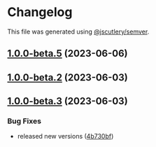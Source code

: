 # Changelog

This file was generated using [@jscutlery/semver](https://github.com/jscutlery/semver).

## [1.0.0-beta.5](https://github.com/rhinobase/design-system/compare/plugin-1.0.0-beta.4...plugin-1.0.0-beta.5) (2023-06-06)

## [1.0.0-beta.2](https://github.com/rhinobase/design-system/compare/plugin-1.0.0-beta-3...plugin-1.0.0-beta.2) (2023-06-03)

## [1.0.0-beta.3](https://github.com/rhinobase/design-system/compare/plugin-1.0.0-beta.0...plugin-1.0.0-beta.1) (2023-06-03)

### Bug Fixes

- released new versions ([4b730bf](https://github.com/rhinobase/design-system/commit/4b730bf27c8cb124237c19da6f952e7bc4a7976d))
